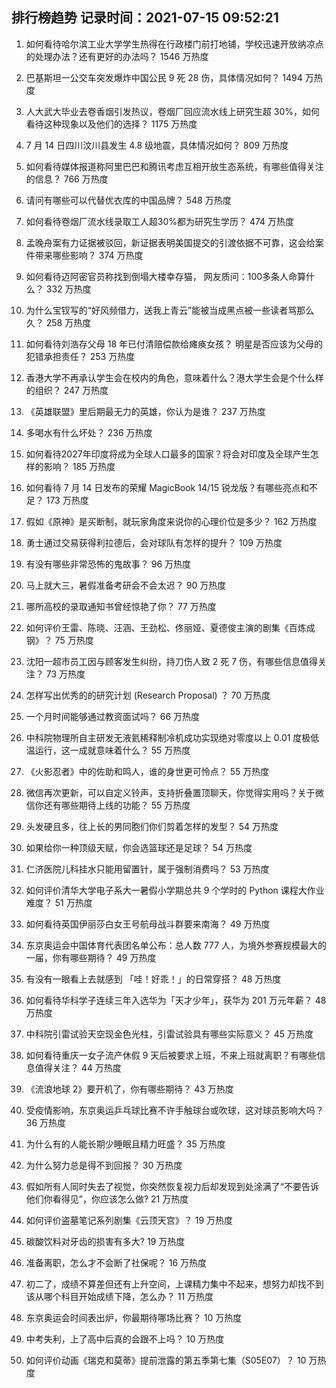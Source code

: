 
## 排行榜趋势 记录时间：2021-07-15 09:52:21
  
  1. 如何看待哈尔滨工业大学学生热得在行政楼门前打地铺，学校迅速开放纳凉点的处理办法？还有更好的办法吗？ 1546 万热度
    
  2. 巴基斯坦一公交车突发爆炸中国公民 9 死 28 伤，具体情况如何？ 1494 万热度
    
  3. 人大武大毕业去卷香烟引发热议，卷烟厂回应流水线上研究生超 30%，如何看待这种现象以及他们的选择？ 1175 万热度
    
  4. 7 月 14 日四川汶川县发生 4.8 级地震，具体情况如何？ 809 万热度
    
  5. 如何看待媒体报道称阿里巴巴和腾讯考虑互相开放生态系统，有哪些值得关注的信息？ 766 万热度
    
  6. 请问有哪些可以代替优衣库的中国品牌？ 548 万热度
    
  7. 如何看待卷烟厂流水线录取工人超30%都为研究生学历？ 474 万热度
    
  8. 孟晚舟案有力证据被驳回，新证据表明美国提交的引渡依据不可靠，这会给案件带来哪些影响？ 374 万热度
    
  9. 如何看待迈阿密官员称找到倒塌大楼幸存猫， 网友质问：100多条人命算什么？ 332 万热度
    
  10. 为什么宝钗写的“好风频借力，送我上青云”能被当成黑点被一些读者骂那么久？ 258 万热度
    
  11. 如何看待刘浩存父母 18 年已付清赔偿款给瘫痪女孩？ 明星是否应该为父母的犯错承担责任？ 253 万热度
    
  12. 香港大学不再承认学生会在校内的角色，意味着什么？港大学生会是个什么样的组织？ 247 万热度
    
  13. 《英雄联盟》里后期最无力的英雄，你认为是谁？ 237 万热度
    
  14. 多喝水有什么坏处？ 236 万热度
    
  15. 如何看待2027年印度将成为全球人口最多的国家？将会对印度及全球产生怎样的影响？ 185 万热度
    
  16. 如何看待 7 月 14 日发布的荣耀 MagicBook 14/15 锐龙版？有哪些亮点和不足？ 173 万热度
    
  17. 假如《原神》是买断制，就玩家角度来说你的心理价位是多少？ 162 万热度
    
  18. 勇士通过交易获得利拉德后，会对球队有怎样的提升？ 109 万热度
    
  19. 有没有哪些非常恐怖的鬼故事？ 96 万热度
    
  20. 马上就大三，暑假准备考研会不会太迟？ 90 万热度
    
  21. 哪所高校的录取通知书曾经惊艳了你？ 77 万热度
    
  22. 如何评价王雷、陈晓、汪涵、王劲松、佟丽娅、夏德俊主演的剧集《百炼成钢》？ 75 万热度
    
  23. 沈阳一超市员工因与顾客发生纠纷，持刀伤人致 2 死 7 伤，有哪些信息值得关注？ 73 万热度
    
  24. 怎样写出优秀的的研究计划 (Research Proposal) ？ 70 万热度
    
  25. 一个月时间能够通过教资面试吗？ 66 万热度
    
  26. 中科院物理所自主研发无液氦稀释制冷机成功实现绝对零度以上 0.01 度极低温运行，这一成就意味着什么？ 55 万热度
    
  27. 《火影忍者》中的佐助和鸣人，谁的身世更可怜点？ 55 万热度
    
  28. 微信再次更新，可以自定义铃声，支持折叠置顶聊天，你觉得实用吗？关于微信你还有哪些期待上线的功能？ 55 万热度
    
  29. 头发硬且多，往上长的男同胞们你们剪着怎样的发型？ 54 万热度
    
  30. 如果给你一种顶级天赋，你会选篮球还是足球？ 54 万热度
    
  31. 仁济医院儿科挂水只能用留置针，属于强制消费吗？ 53 万热度
    
  32. 如何评价清华大学电子系大一暑假小学期总共 9 个学时的 Python 课程大作业难度？ 51 万热度
    
  33. 如何看待英国伊丽莎白女王号航母战斗群要来南海？ 49 万热度
    
  34. 东京奥运会中国体育代表团名单公布：总人数 777 人，为境外参赛规模最大的一届，你有哪些期待？ 49 万热度
    
  35. 有没有一眼看上去就感到 「哇！好乖！」的日常穿搭？ 48 万热度
    
  36. 如何看待华科学子连续三年入选华为「天才少年」，获华为 201 万元年薪？ 48 万热度
    
  37. 中科院引雷试验天空现金色光柱，引雷试验具有哪些实际意义？ 45 万热度
    
  38. 如何看待重庆一女子流产休假 9 天后被要求上班，不来上班就离职？有哪些信息值得关注？ 44 万热度
    
  39. 《流浪地球 2》要开机了，你有哪些期待？ 43 万热度
    
  40. 受疫情影响，东京奥运乒乓球比赛不许手触球台或吹球，这对球员影响大吗？ 36 万热度
    
  41. 为什么有的人能长期少睡眠且精力旺盛？ 35 万热度
    
  42. 为什么努力总是得不到回报？ 30 万热度
    
  43. 假如所有人同时失去了视觉，你突然恢复视力后却发现到处涂满了“不要告诉他们你看得见”，你应该怎么做? 21 万热度
    
  44. 如何评价盗墓笔记系列剧集《云顶天宫》？ 19 万热度
    
  45. 碳酸饮料对牙齿的损害有多大? 19 万热度
    
  46. 准备离职，怎么才不会断了社保呢？ 16 万热度
    
  47. 初二了，成绩不算差但还有上升空间，上课精力集中不起来，想努力却找不到该从哪个科目开始成绩下降，怎么办？ 11 万热度
    
  48. 东京奥运会时间表出炉，你最期待哪场比赛？ 10 万热度
    
  49. 中考失利，上了高中后真的会跟不上吗？ 10 万热度
    
  50. 如何评价动画《瑞克和莫蒂》提前泄露的第五季第七集（S05E07）？ 10 万热度
    